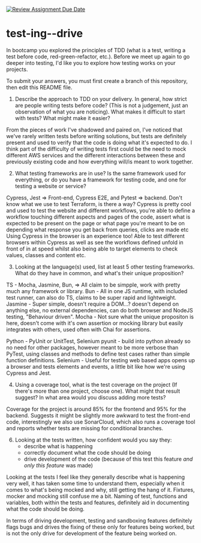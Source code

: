 [![Review Assignment Due Date](https://classroom.github.com/assets/deadline-readme-button-22041afd0340ce965d47ae6ef1cefeee28c7c493a6346c4f15d667ab976d596c.svg)](https://classroom.github.com/a/ycVsfoVh)
# test-ing--drive

In bootcamp you explored the principles of TDD (what is a test, writing a test before code, red-green-refactor, etc.). Before we meet up again to go deeper into testing, I'd like you to explore how testing works on your projects.

To submit your answers, you must first create a branch of this repository, then edit this README file.

1. Describe the approach to TDD on your delivery. In general, how strict are people writing tests before code? (This is not a judgement, just an observation of what you are noticing). What makes it difficult to start with tests? What might make it easier?

From the pieces of work I've shadowed and paired on, I've noticed that we've rarely written tests before writing solutions, but tests are definitely present and used to verify that the code is doing what it's expected to do. I think part of the difficulty of writing tests first could be the need to mock different AWS services and the different interactions between these and previously existing code and how everything will/is meant to work together.

2. What testing frameworks are in use? Is the same framework used for everything, or do you have a framework for testing code, and one for testing a website or service?

Cypress, Jest => Front-end, Cypress E2E, and Pytest => backend. Don't know what we use to test Terraform, is there a way?
Cypress is pretty cool and used to test the website and different workflows, you're able to define a workflow touching different aspects and pages of the code, assert what is expected to be present on the page or what page you're meant to be on depending what response you get back from queries, clicks are made etc
Using Cypress in the browser is an experience too! Able to test different browsers within Cypress as well as see the workflows defined unfold in front of in at speed whilst also being able to target elements to check values, classes and content etc.



3. Looking at the language(s) used, list at least 5 other testing frameworks. What do they have in common, and what's their unique proposition?

TS - Mocha, Jasmine, Bun, => All claim to be simpple, work with pretty much any framework or library.
Bun - All in one JS runtime, with included test runner, can also do TS, claims to be super rapid and lightweight.
Jasmine - Super simple, doesn't require a DOM...? doesn't depend on anything else, no external dependencies, can do both browser and NodeJS testing, "Behaviour driven".
Mocha - Not sure what the unique propositon is here, doesn't come with it's own assertion or mocking library but easily integrates with others, used often with Chai for assertions.

Python - PyUnit or UnitTest, Selenium
pyunit - build into python already so no need for other packages, however meant to be more verbose than PyTest, using classes and methods to define test cases rather than simple function definitions.
Selenium - Useful for testing web based apps opens up a browser and tests elements and events, a little bit like how we're using Cypress and Jest.

4. Using a coverage tool, what is the test coverage on the project (If there's more than one project, choose one). What might that result suggest? In what area would you discuss adding more tests?

Coverage for the project is around 85% for the frontend and 95% for the backend. Suggests it might be slightly more awkward to test the front-end code, interestingly we also use SonarCloud, which also runs a coverage tool and reports whether tests are missing for conditional branches.


6. Looking at the tests written, how confident would you say they:
    - describe what is happening
    - correctly document what the code should be doing
    - drive development of the code (because of this test this feature *and only this feature* was made)
  

Looking at the tests I feel like they generally describe what is happening very well, it has taken some time to understand them, especially when it comes to what's being mocked and why, still getting the hang of it. Fixtures, mocker and mocking still confuse me a bit.
Naming of test, functions and variables, both within the tests and features, definitely aid in documenting what the code should be doing.

In terms of driving development, testing and sandboxing features definitely flags bugs and drives the fixing of these only for features being worked, but is not the only drive for development of the feature being worked on.  










